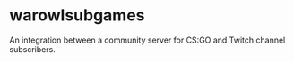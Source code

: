 # warowlsubgames
An integration between a community server for CS:GO and Twitch channel subscribers.
